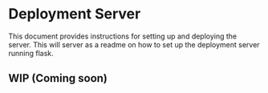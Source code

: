 # Deployment Server

This document provides instructions for setting up and deploying the server. This will server as a readme on how to set up the deployment server running flask.

## WIP (Coming soon)